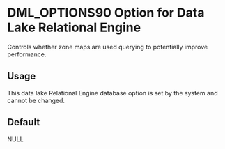<!-- loio57bc33b5a1124caa8b117e73bf8b1988 -->

# DML\_OPTIONS90 Option for Data Lake Relational Engine

Controls whether zone maps are used querying to potentially improve performance.



<a name="loio57bc33b5a1124caa8b117e73bf8b1988__section_rv2_mvs_swb"/>

## Usage

This data lake Relational Engine database option is set by the system and cannot be changed.



<a name="loio57bc33b5a1124caa8b117e73bf8b1988__section_mvv_lgw_lcb"/>

## Default

NULL

